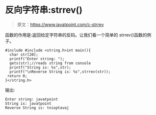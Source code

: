# 反向字符串:strrev()

> 原文：<https://www.javatpoint.com/c-strrev>

函数的作用是:返回给定字符串的反码。让我们看一个简单的 strrev()函数的例子。

```
#include #include <string.h>int main(){  
  char str[20];  
  printf("Enter string: ");  
  gets(str);//reads string from console  
  printf("String is: %s",str);  
  printf("\nReverse String is: %s",strrev(str));  
 return 0;  
}</string.h> 
```

输出:

```
Enter string: javatpoint
String is: javatpoint
Reverse String is: tnioptavaj

```